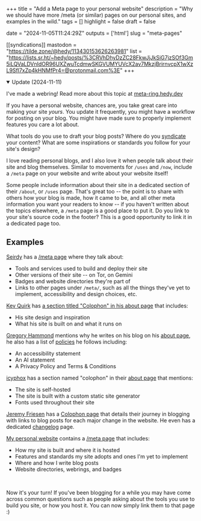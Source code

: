 +++
title = "Add a Meta page to your personal website"
description = "Why we should have more /meta (or similar) pages on our personal sites, and examples in the wild."
tags = []
highlight = false
draft = false

date = "2024-11-05T11:24:29Z"
outputs = ['html']
slug = "meta-pages"

[[syndications]]
mastodon = "https://tilde.zone/@hedy/113430153626263981"
list = "https://lists.sr.ht/~hedy/posts/%3CRVhDhyDzZC28FkwJjJkSiG7jzSOf3Gm5iLQVaLDVnIdOR96UXZwuTcdmwSKGVUMYUVcX2av7MkzjBrirnvcpX1wXzL9Sfl7xZp4kHNMfPr4=@protonmail.com%3E"
+++

<details open=""><summary>Update (2024-11-11)</summary>

I've made a webring! Read more about this topic at
[meta-ring.hedy.dev](https://meta-ring.hedy.dev/)

</details>

If you have a personal website, chances are, you take great care into making your site *yours*. You update it frequently, you might have a workflow for posting on your blog. You might have made sure to properly implement features you care a lot about.

What tools do you use to draft your blog posts? Where do you [syndicate](https://indieweb.org/POSSE) your content? What are some inspirations or standards you follow for your site's design?

I love reading personal blogs, and I also love it when people talk about their site and blog themselves. Similar to movements for `/uses` and `/now`, include a `/meta` page on your website and write about your website itself!

Some people include information about their site in a dedicated section of their `/about`, or `/uses` page. That's great too -- the point is to share with others how your blog is made, how it came to be, and all other meta information you want your readers to know -- if you haven't written about the topics elsewhere, a `/meta` page is a good place to put it. Do you link to your site's source code in the footer? This is a good opportunity to link it in a dedicated page too.

## Examples

[Seirdy](https://seirdy.one/) has a [/meta page](https://seirdy.one/meta/) where they talk about:
- Tools and services used to build and deploy their site
- Other versions of their site -- on Tor, on Gemini
- Badges and website directories they're part of
- Links to other pages under `/meta/`, such as all the things they've yet to implement, accessibility and design choices, etc.

[Kev Quirk](https://kevquirk.com/) has [a section titled "Colophon" in his about page](https://kevquirk.com/about#2) that includes:
- His site design and inspiration
- What his site is built on and what it runs on

[Gregory Hammond](https://gregoryhammond.ca/) mentions why he writes on his blog on his [about page](https://gregoryhammond.ca/about/), he also has a list of [policies](https://gregoryhammond.ca/policies/) he follows including:
- An accessibility statement
- An AI statement
- A Privacy Policy and Terms & Conditions

[icyphox](https://anirudh.fi/) has a section named "colophon" in their [about page](https://anirudh.fi/about/) that mentions:
- The site is self-hosted
- The site is built with a custom static site generator
- Fonts used throughout their site

[Jeremy Friesen](https://takeonrules.com/) has a [Colophon page](https://takeonrules.com/about/colophon/) that details their journey in blogging with links to blog posts for each major change in the website. He even has a dedicated [changelog](https://takeonrules.com/site-map/changelog/) page.

[My personal website](https://home.hedy.dev/) contains a [/meta page](https://home.hedy.dev/meta/) that includes:
- How my site is built and where it is hosted
- Features and standards my site adopts and ones I'm yet to implement
- Where and how I write blog posts
- Website directories, webrings, and badges

<br />

Now it's your turn! If you've been blogging for a while you may have come across common questions such as people asking about the tools you use to build you site, or how you host it. You can now simply link them to that page :)
